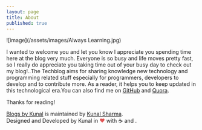 ```yaml
---
layout: page
title: About
published: true
---
```

![image](/assets/images/Always Learning.jpg)

I wanted to welcome you and let you know I appreciate you spending time here at the blog very much.  Everyone is so busy and life moves pretty fast,  so I really do appreciate you taking time out of your busy day to check out my blog!..The Techblog aims for sharing knowledge new technology and programming related stuff especially for programmers, developers to develop and to contribute more. As a reader, it helps you to keep updated in this technological era.You can also find me on [GitHub](https://github.com/Knlsharma "Kunal Sharma") and [Quora](https://www.quora.com/profile/Kunal-Sharma-854 "Kunal Sharma").


<!--
![knl]({{site.baseurl}}/kunal blog.jpg)

This is me above.

A Short Intro, I'm a third-year undergraduate student at JSS Academy of Technical Education, Noida. I am a former Student Software Developer under Smart India Hackathon-2018. I am an avid Programmer, Developer, and Open Source Enthusiast, a full-time foodie.

I've my own website [Kunal Sharma](https://knlsharma.github.io/ "Kunal Sharma").To contact me, please email @[knlsharma678@gmail.com]("knlsharma678@gmail.com").
-->
Thanks for reading!
    
  <centre>
  <span class="site-footer-owner"><a href="/blog/">Blogs by Kunal</a> is maintained by <a href="https://knlsharma.github.io/">Kunal Sharma</a>.<style>.heart{color:#e25555;}</style>
      <br> Designed and Developed by Kunal in <span class="heart">❤</span> with <span class="coffee">☕</span> and <span class="code"></></span>.
  </centre>
                                  